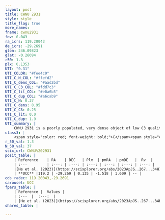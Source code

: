 ```yaml
---
layout: post
title: CWNU 2931
style: style
title_flag: true
more_names: 
fname: cwnu2931
fov: 0.043
ra_icrs: 119.20043
de_icrs: -29.2691
glon: 246.09823
glat: -0.26094
r50: 1.3
plx: 0.1353
UTI: "0.31"
UTI_COLOR: "#fee4c9"
UTI_C_N_COL: "#ffefd2"
UTI_C_dens_COL: "#aad2bd"
UTI_C_C3_COL: "#fdd7c3"
UTI_C_lit_COL: "#e0a6b3"
UTI_C_dup_COL: "#a6cab9"
UTI_C_N: 0.37
UTI_C_dens: 0.95
UTI_C_C3: 0.25
UTI_C_lit: 0.0
UTI_C_dup: 1.0
UTI_summary: |
    CWNU 2931 is a poorly populated, very dense object of low C3 quality. It was recently reported in the literature.
class3: |
    <span style="color: red; font-weight: bold;">C</span><span style="color: red; font-weight: bold;">C</span>
r_50_val: 1.3
N_50_val: 37
scix_url: CWNU%202931
posit_table: |
    | Reference    | RA    | DEC   | Plx  | pmRA  | pmDE   |  Rv  |
    | :---         | :---: | :---: | :---: | :---: | :---: | :---: |
    |[He et al. (2023)](https://scixplorer.org/abs/2023ApJS..267...34H) | 119.2 | -29.269 | 0.118 | -1.533 | 1.605 | -- |
    | **UCC** |119.2 | -29.269 | 0.135 | -1.518 | 1.609 | -- | 
cds_radec: 119.20043,-29.2691
carousel: UCC
fpars_table: |
    | Reference |  Values |
    | :---  |  :---:  |
    | [He et al. (2023)](https://scixplorer.org/abs/2023ApJS..267...34H) | `A0=2.35, m-M=13.85, logA=8.7` |
shared_table: |
    
---
```

